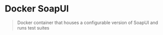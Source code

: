 # Docker SoapUI

> Docker container that houses a configurable version of SoapUI and runs test suites
